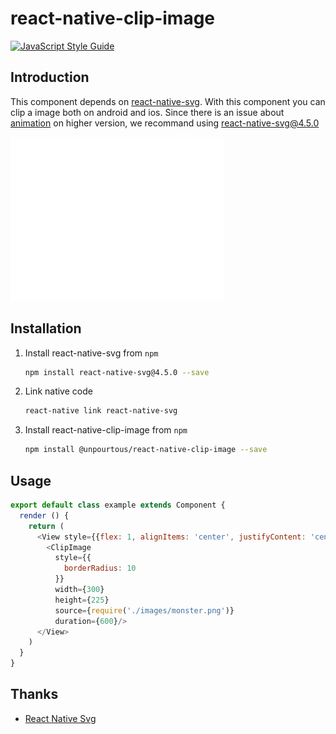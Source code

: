 # react-native-clip-image

[![JavaScript Style Guide](https://cdn.rawgit.com/feross/standard/master/badge.svg)](https://github.com/feross/standard)  
  
## Introduction 
This component depends on [react-native-svg](https://github.com/react-native-community/react-native-svg). With this component you can clip a image both on android and ios. Since there is an issue about [animation](https://github.com/react-native-community/react-native-svg/issues/251) on higher version, we recommand using react-native-svg@4.5.0

![demo](https://github.com/UnPourTous/react-native-clip-image/blob/master/screenshots/clip-image-demo.gif?raw=true)

## Installation 
1. Install react-native-svg from `npm`

    ```bash
    npm install react-native-svg@4.5.0 --save
    ```
    
2. Link native code

    ```bash
    react-native link react-native-svg
    ```
    
3. Install react-native-clip-image from `npm`

    ```bash
    npm install @unpourtous/react-native-clip-image --save
    ```

## Usage
``` js
export default class example extends Component {
  render () {
    return (
      <View style={{flex: 1, alignItems: 'center', justifyContent: 'center'}}>
        <ClipImage
          style={{
            borderRadius: 10
          }}
          width={300}
          height={225}
          source={require('./images/monster.png')}
          duration={600}/>
      </View>
    )
  }
}
```
## Thanks
* [React Native Svg](https://github.com/react-native-community/react-native-svg)
